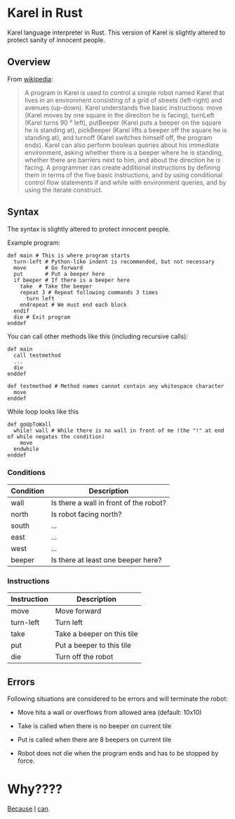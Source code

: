 # Karel in Rust
Karel language interpreter in Rust. This version of Karel is slightly altered to protect sanity of innocent people.

## Overview

From [wikipedia]():

> A program in Karel is used to control a simple robot named Karel that lives in an environment consisting of a grid of streets (left-right) and avenues (up-down). Karel understands five basic instructions: move (Karel moves by one square in the direction he is facing), turnLeft (Karel turns 90 ° left), putBeeper (Karel puts a beeper on the square he is standing at), pickBeeper (Karel lifts a beeper off the square he is standing at), and turnoff (Karel switches himself off, the program ends). Karel can also perform boolean queries about his immediate environment, asking whether there is a beeper where he is standing, whether there are barriers next to him, and about the direction he is facing. A programmer can create additional instructions by defining them in terms of the five basic instructions, and by using conditional control flow statements if and while with environment queries, and by using the iterate construct. 

## Syntax

The syntax is slightly altered to protect innocent people.

Example program:
```karel
def main # This is where program starts
  turn-left # Python-like indent is recommended, but not necessary
  move      # Go forward
  put       # Put a beeper here
  if beeper # If there is a beeper here
    take  # Take the beeper
    repeat 3 # Repeat following commands 3 times
      turn left
    endrepeat # We must end each block
  endif
  die # Exit program
enddef
```

You can call other methods like this (including recursive calls):
```karel
def main
  call testmethod
  ...
  die
enddef

def testmethod # Method names cannot contain any whitespace character
  move
enddef
```

While loop looks like this
```karel
def goUpToWall
  while! wall # While there is no wall in front of me (the "!" at end of while negates the condition)
    move
  endwhile
enddef
```

### Conditions

|Condition|Description|
|---|---|
| wall | Is there a wall in front of the robot? |
| north | Is robot facing north? |
| south| ... |
| east|...|
|west|...|
|beeper| Is there at least one beeper here? |

### Instructions

|Instruction|Description|
|---|---|
|move|Move forward|
|turn-left| Turn left|
| take | Take a beeper on this tile |
| put | Put a beeper to this tile |
| die | Turn off the robot |

## Errors

Following situations are considered to be errors and will terminate the robot:

- Move hits a wall or overflows from allowed area (default: 10x10)

- Take is called when there is no beeper on current tile

- Put is called when there are 8 beepers on current tile

- Robot does not die when the program ends and has to be stopped by force. 


# Why????

[Because](https://www.muppetlabs.com/%7Ebreadbox/bf/) [I](https://bigzaphod.github.io/Taxi/) [can](https://esolangs.org/wiki/Chicken).
